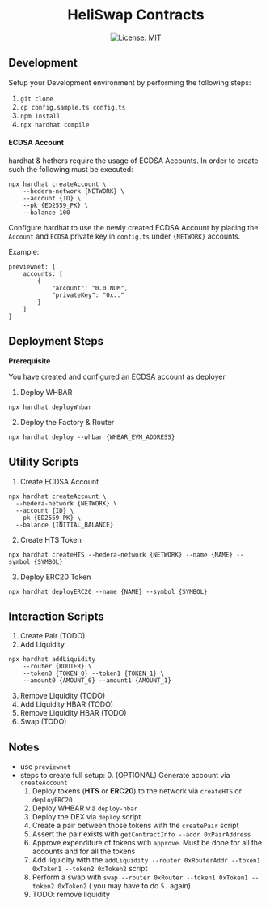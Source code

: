 <div align="center">

# HeliSwap Contracts

[![License: MIT](https://img.shields.io/badge/License-MIT-yellow.svg)](https://opensource.org/licenses/MIT)

</div>

## Development

Setup your Development environment by performing the following steps:
1. `git clone`
2. `cp config.sample.ts config.ts`
3. `npm install`
4. `npx hardhat compile`

#### ECDSA Account

hardhat & hethers require the usage of ECDSA Accounts. In order to create such the following must be executed:
```
npx hardhat createAccount \
    --hedera-network {NETWORK} \
    --account {ID} \
    --pk {ED2559_PK} \
    --balance 100
```
Configure hardhat to use the newly created ECDSA Account by placing the `Account` and `ECDSA` private key in 
`config.ts` under `{NETWORK}` accounts.

Example:
```
previewnet: {
    accounts: [
        {
            "account": "0.0.NUM",
            "privateKey": "0x.."
        }
    ]
}
```

## Deployment Steps

**Prerequisite**

You have created and configured an ECDSA account as deployer

1. Deploy WHBAR
```shell
npx hardhat deployWhbar
```
2. Deploy the Factory & Router
```shell
npx hardhat deploy --whbar {WHBAR_EVM_ADDRESS}
```

## Utility Scripts

1. Create ECDSA Account
```shell
npx hardhat createAccount \
  --hedera-network {NETWORK} \
  --account {ID} \
  --pk {ED2559_PK} \
  --balance {INITIAL_BALANCE}
```

2. Create HTS Token
```shell
npx hardhat createHTS --hedera-network {NETWORK} --name {NAME} --symbol {SYMBOL}          
```

3. Deploy ERC20 Token
```shell
npx hardhat deployERC20 --name {NAME} --symbol {SYMBOL}
```

## Interaction Scripts

1. Create Pair (TODO)
2. Add Liquidity
```shell
npx hardhat addLiquidity
    --router {ROUTER} \
    --token0 {TOKEN_0} --token1 {TOKEN_1} \
    --amount0 {AMOUNT_0} --amount1 {AMOUNT_1}
```
3. Remove Liquidity (TODO)
4. Add Liquidity HBAR (TODO)
5. Remove Liquidity HBAR (TODO)
6. Swap (TODO)

## Notes
- use `previewnet`
- steps to create full setup:
  0. (OPTIONAL) Generate account via `createAccount` 
  1. Deploy tokens (**HTS** or **ERC20**) to the network via `createHTS` or `deployERC20`
  2. Deploy WHBAR  via `deploy-hbar`
  3. Deploy the DEX via `deploy` script
  4. Create a pair between those tokens with the `createPair` script
  5. Assert the pair exists with `getContractInfo --addr 0xPairAddress`
  6. Approve expenditure of tokens with `approve`. Must be done for all the accounts and for all the tokens
  7. Add liquidity with the `addLiquidity --router 0xRouterAddr --token1 0xToken1 --token2 0xToken2` script
  8. Perform a swap with `swap --router 0xRouter --token1 0xToken1 --token2 0xToken2` ( you may have to do `5.` again)
  9. TODO: remove liquidity